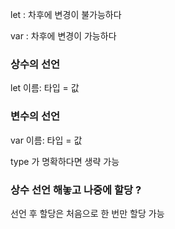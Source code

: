 let : 차후에 변경이 불가능하다

var : 차후에 변경이 가능하다

### 상수의 선언

let 이름: 타입 = 값

### 변수의 선언

var 이름: 타입 = 값

type 가 명확하다면 생략 가능

### 상수 선언 해놓고 나중에 할당 ?

선언 후 할당은 처음으로 한 번만  할당 가능